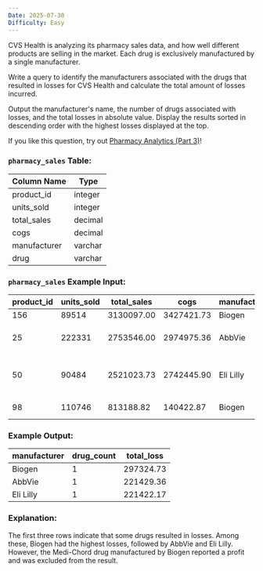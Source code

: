 ```yaml
---
Date: 2025-07-30
Difficulty: Easy
---
```

CVS Health is analyzing its pharmacy sales data, and how well different products are selling in the market. Each drug is exclusively manufactured by a single manufacturer.

Write a query to identify the manufacturers associated with the drugs that resulted in losses for CVS Health and calculate the total amount of losses incurred.

Output the manufacturer's name, the number of drugs associated with losses, and the total losses in absolute value. Display the results sorted in descending order with the highest losses displayed at the top.

If you like this question, try out [Pharmacy Analytics (Part 3)](https://datalemur.com/questions/total-drugs-sales)!

### `pharmacy_sales` Table:

|**Column Name**|**Type**|
|---|---|
|product_id|integer|
|units_sold|integer|
|total_sales|decimal|
|cogs|decimal|
|manufacturer|varchar|
|drug|varchar|

### `pharmacy_sales` Example Input:

|**product_id**|**units_sold**|**total_sales**|**cogs**|**manufacturer**|**drug**|
|---|---|---|---|---|---|
|156|89514|3130097.00|3427421.73|Biogen|Acyclovir|
|25|222331|2753546.00|2974975.36|AbbVie|Lamivudine and Zidovudine|
|50|90484|2521023.73|2742445.90|Eli Lilly|Dermasorb TA Complete Kit|
|98|110746|813188.82|140422.87|Biogen|Medi-Chord|

### Example Output:

|**manufacturer**|**drug_count**|**total_loss**|
|---|---|---|
|Biogen|1|297324.73|
|AbbVie|1|221429.36|
|Eli Lilly|1|221422.17|

### Explanation:

The first three rows indicate that some drugs resulted in losses. Among these, Biogen had the highest losses, followed by AbbVie and Eli Lilly. However, the Medi-Chord drug manufactured by Biogen reported a profit and was excluded from the result.